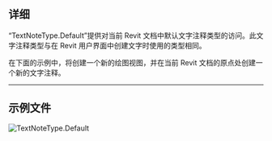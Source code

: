 ## 详细
“TextNoteType.Default”提供对当前 Revit 文档中默认文字注释类型的访问。此文字注释类型与在 Revit 用户界面中创建文字时使用的类型相同。

在下面的示例中，将创建一个新的绘图视图，并在当前 Revit 文档的原点处创建一个新的文字注释。

___
## 示例文件

![TextNoteType.Default](./Revit.Elements.TextNoteType.Default_img.jpg)
